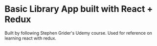 # Basic Library App built with React + Redux
Built by following Stephen Grider's Udemy course. Used for reference on learning react with redux.
